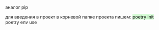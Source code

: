 аналог pip


для введения в проект в корневой папке проекта пишем:
<mark style="background: #BBFABBA6;">poetry init</mark>
poetry env use 